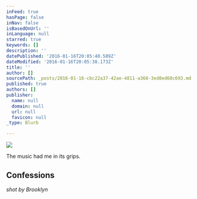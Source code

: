 ```yaml
---
inFeed: true
hasPage: false
inNav: false
isBasedOnUrl: ''
inLanguage: null
starred: true
keywords: []
description: ''
datePublished: '2016-01-16T20:05:40.589Z'
dateModified: '2016-01-16T20:05:38.173Z'
title: ''
author: []
sourcePath: _posts/2016-01-16-cbc22a37-42ae-4811-a360-3ed8ed68c693.md
published: true
authors: []
publisher:
  name: null
  domain: null
  url: null
  favicon: null
_type: Blurb

---
```

![](https://s3-us-west-2.amazonaws.com/the-grid-img/p/6e4ba848846c0fd0199d981394a2c92cb46529e9.jpg)

The music had me in its grips.

## Confessions

_shot by Brooklyn_